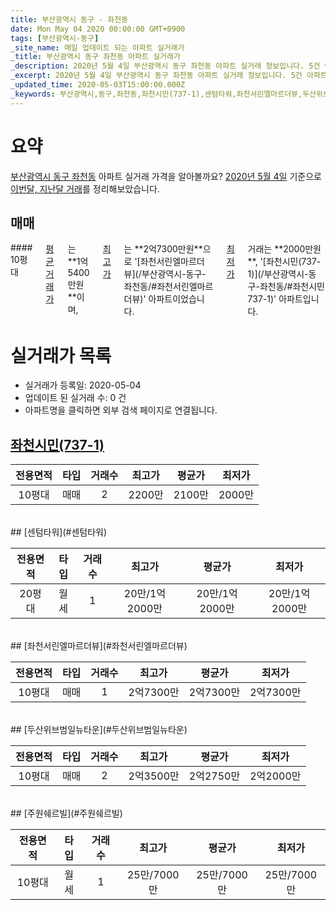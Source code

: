 ```yaml
---
title: 부산광역시 동구 - 좌천동
date: Mon May 04 2020 00:00:00 GMT+0900
tags: [부산광역시-동구]
_site_name: 매일 업데이트 되는 아파트 실거래가
_title: 부산광역시 동구 좌천동 아파트 실거래가
_description: 2020년 5월 4일 부산광역시 동구 좌천동 아파트 실거래 정보입니다. 5건 아파트 정보가 있습니다.
_excerpt: 2020년 5월 4일 부산광역시 동구 좌천동 아파트 실거래 정보입니다. 5건 아파트 정보가 있습니다.
_updated_time: 2020-05-03T15:00:00.000Z
_keywords: 부산광역시,동구,좌천동,좌천시민(737-1),센텀타워,좌천서린엘마르더뷰,두산위브범일뉴타운,주원쉐르빌
---
```





# 요약
<ins>부산광역시 동구 좌천동</ins> 아파트 실거래 가격을 알아볼까요? <ins>2020년 5월 4일</ins> 기준으로 <ins>이번달, 지난달 거래</ins>를 정리해보았습니다.

## 매매
<div class="container">
<div class="twelve columns" markdown="1">
#### 10평대
<ins>평균 거래가</ins>는 **1억5400만원**이며, <ins>최고가</ins>는 **2억7300만원**으로 '[좌천서린엘마르더뷰](/부산광역시-동구-좌천동/#좌천서린엘마르더뷰)' 아파트이었습니다. <ins>최저가</ins> 거래는 **2000만원**, '[좌천시민(737-1)](/부산광역시-동구-좌천동/#좌천시민737-1)' 아파트입니다.
</div>
</div>



# 실거래가 목록
- 실거래가 등록일: 2020-05-04
- 업데이트 된 실거래 수: 0 건
- 아파트명을 클릭하면 외부 검색 페이지로 연결됩니다.

## [좌천시민(737-1)](#좌천시민737-1)

|전용면적|타입|거래수|최고가|평균가|최저가|
|:---:|:---:|:---:|:---:|:---:|:---:|
|10평대|<span class="deal-type-1">매매</span>|2|2200만|2100만|2000만|

<br/>
## [센텀타워](#센텀타워)

|전용면적|타입|거래수|최고가|평균가|최저가|
|:---:|:---:|:---:|:---:|:---:|:---:|
|20평대|<span class="deal-type-3">월세</span>|1|20만/1억2000만|20만/1억2000만|20만/1억2000만|

<br/>
## [좌천서린엘마르더뷰](#좌천서린엘마르더뷰)

|전용면적|타입|거래수|최고가|평균가|최저가|
|:---:|:---:|:---:|:---:|:---:|:---:|
|10평대|<span class="deal-type-1">매매</span>|1|2억7300만|2억7300만|2억7300만|

<br/>
## [두산위브범일뉴타운](#두산위브범일뉴타운)

|전용면적|타입|거래수|최고가|평균가|최저가|
|:---:|:---:|:---:|:---:|:---:|:---:|
|10평대|<span class="deal-type-1">매매</span>|2|2억3500만|2억2750만|2억2000만|

<br/>
## [주원쉐르빌](#주원쉐르빌)

|전용면적|타입|거래수|최고가|평균가|최저가|
|:---:|:---:|:---:|:---:|:---:|:---:|
|10평대|<span class="deal-type-3">월세</span>|1|25만/7000만|25만/7000만|25만/7000만|

<br/>



